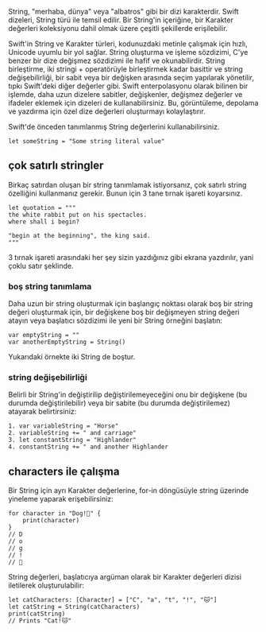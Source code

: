 ﻿String, "merhaba, dünya" veya "albatros" gibi bir dizi karakterdir. Swift dizeleri, String türü ile temsil edilir. Bir String'in içeriğine, bir Karakter değerleri koleksiyonu dahil olmak üzere çeşitli şekillerde erişilebilir.

Swift'in String ve Karakter türleri, kodunuzdaki metinle çalışmak için hızlı, Unicode uyumlu bir yol sağlar. String oluşturma ve işleme sözdizimi, C'ye benzer bir dize değişmez sözdizimi ile hafif ve okunabilirdir. String birleştirme, iki stringi + operatörüyle birleştirmek kadar basittir ve string değişebilirliği, bir sabit veya bir değişken arasında seçim yapılarak yönetilir, tıpkı Swift'deki diğer değerler gibi. Swift enterpolasyonu olarak bilinen bir işlemde, daha uzun dizelere sabitler, değişkenler, değişmez değerler ve ifadeler eklemek için dizeleri de kullanabilirsiniz. Bu, görüntüleme, depolama ve yazdırma için özel dize değerleri oluşturmayı kolaylaştırır.

Swift'de önceden tanımlanmış String değerlerini kullanabilirsiniz.
```
let someString = "Some string literal value"
```
## çok satırlı stringler
Birkaç satırdan oluşan bir string tanımlamak istiyorsanız, çok satırlı string özelliğini kullanmanız gerekir. Bunun için 3 tane tırnak işareti koyarsınız.
```
let quotation = """
the white rabbit put on his spectacles.
where shall i begin?

"begin at the beginning", the king said.
"""
```
3 tırnak işareti arasındaki her şey sizin yazdığınız gibi ekrana yazdırılır, yani çoklu satır şeklinde.
### boş string tanımlama

Daha uzun bir string oluşturmak için başlangıç noktası olarak boş bir string değeri oluşturmak için, bir değişkene boş bir değişmeyen string değeri atayın veya başlatıcı sözdizimi ile yeni bir String örneğini başlatın:
```
var emptyString = ""
var anotherEmptyString = String()
```
Yukarıdaki örnekte iki String de boştur.
### string değişebilirliği
Belirli bir String'in değiştirilip değiştirilemeyeceğini onu bir değişkene (bu durumda değiştirilebilir) veya bir sabite (bu durumda değiştirilemez) atayarak belirtirsiniz:
```
1. var variableString = "Horse"
2. variableString += " and carriage"
3. let constantString = "Highlander"
4. constantString += " and another Highlander
```
## characters ile çalışma

Bir String için ayrı Karakter değerlerine, for-in döngüsüyle string üzerinde yineleme yaparak erişebilirsiniz:

```
for character in "Dog!🐶" {
    print(character)
}
// D
// o
// g
// !
// 🐶
```

String değerleri, başlatıcıya argüman olarak bir Karakter değerleri dizisi iletilerek oluşturulabilir:

```
let catCharacters: [Character] = ["C", "a", "t", "!", "🐱"]
let catString = String(catCharacters)
print(catString)
// Prints "Cat!🐱"
```
